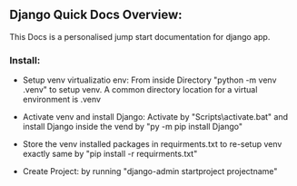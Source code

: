 ## Django Quick Docs Overview:
This Docs is a personalised jump start documentation for django app.

### Install:
 
 - Setup venv virtualizatio env: From inside Directory "python -m venv .venv" to setup venv. A common directory location for a virtual environment is .venv
  - Activate venv and install Django: Activate by "Scripts\activate.bat" and install Django inside the vend by "py -m pip install Django"

  - Store the venv installed packages in requirments.txt to re-setup venv exactly same by "pip install -r requirments.txt"

  - Create Project: by running "django-admin startproject projectname"